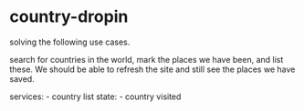 # country-dropin

solving the following use cases.

 search for countries in the world, mark the places we have been, and list these. We should be able to refresh the site and still see the places we have saved.

 services:
    - country list
 state:
    - country visited

